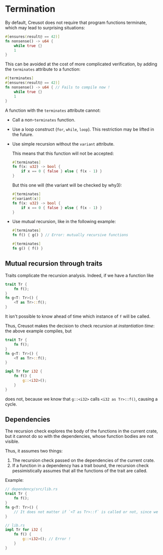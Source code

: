 # Termination

By default, Creusot does not require that program functions terminate, which may lead to surprising situations:

```rust
#[ensures(result@ == 42)]
fn nonsense() -> u64 {
    while true {}
    1
}
```

This can be avoided at the cost of more complicated verification, by adding the `terminates` attribute to a function:

```rust
#[terminates]
#[ensures(result@ == 42)]
fn nonsense() -> u64 { // Fails to compile now !
    while true {}
    1
}
```

A function with the `terminates` attribute cannot:

- Call a non-`terminates` function.
- Use a loop construct (`for`, `while`, `loop`). This restriction may be lifted in the future.
- Use simple recursion without the `variant` attribute.

  This means that this function will not be accepted:

  ```rust
  #[terminates]
  fn f(x: u32) -> bool {
      if x == 0 { false } else { f(x - 1) }
  }
  ```

  But this one will (the variant will be checked by why3):

  ```rust
  #[terminates]
  #[variant(x)]
  fn f(x: u32) -> bool {
      if x == 0 { false } else { f(x - 1) }
  }
  ```

- Use mutual recursion, like in the following example:

  ```rust
  #[terminates]
  fn f() { g() } // Error: mutually recursive functions

  #[terminates]
  fn g() { f() }
  ```

## Mutual recursion through traits

Traits complicate the recursion analysis. Indeed, if we have a function like

```rust
trait Tr {
    fn f();
}
fn g<T: Tr>() {
    <T as Tr>::f();
}
```

It isn't possible to know ahead of time which instance of `f` will be called.

Thus, Creusot makes the decision to check recursion at _instantiation time_: the above example compiles, but

```rust
trait Tr {
    fn f();
}
fn g<T: Tr>() {
    <T as Tr>::f();
}

impl Tr for i32 {
    fn f() {
        g::<i32>();
    }
}
```

does not, because we know that `g::<i32>` calls `<i32 as Tr>::f()`, causing a cycle.

## Dependencies

The recursion check explores the body of the functions in the current crate, but it cannot do so with the dependencies, whose function bodies are not visible.

Thus, it assumes two things:

1. The recursion check passed on the dependencies of the current crate.
2. If a function in a dependency has a trait bound, the recursion check pessimistically assumes that all the functions of the trait are called.

Example:

```rust
// dependency/src/lib.rs
trait Tr {
    fn f();
}
fn g<T: Tr>() {
    // It does not matter if `<T as Tr>::f` is called or not, since we cannot see it
}

// lib.rs
impl Tr for i32 {
    fn f() {
        g::<i32>(); // Error !
    }
}
```
